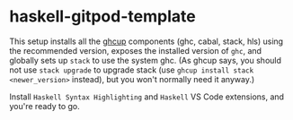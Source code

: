 # haskell-gitpod-template

This setup installs all the [ghcup](https://www.haskell.org/ghcup/) components (ghc, cabal, stack, hls) using the recommended version,
exposes the installed version of `ghc`, and globally sets up `stack` to use the system ghc.
(As ghcup says, you should not use `stack upgrade` to upgrade stack (use `ghcup install stack <newer_version>` instead), but you won't normally need it anyway.)

Install `Haskell Syntax Highlighting` and `Haskell` VS Code extensions, and you're ready to go.
